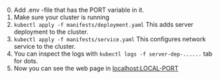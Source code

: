 
0. Add .env -file that has the PORT variable in it. 
1. Make sure your cluster is running
2. ```kubectl apply -f manifests/deployment.yaml``` This adds server deployment to the cluster.
3. ```kubectl apply -f manifests/service.yaml``` This configures network service to the cluster.
4. You can inspect the logs with ```kubectl logs -f server-dep-......``` tab for dots. 
5. Now you can see the web page in [localhost:LOCAL-PORT](http://localhost:3000/)

